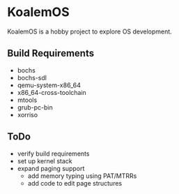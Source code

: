 # KoalemOS #

KoalemOS is a hobby project to explore OS development.

## Build Requirements

* bochs
* bochs-sdl
* qemu-system-x86_64
* x86_64-cross-toolchain
* mtools
* grub-pc-bin
* xorriso

## ToDo

* verify build requirements
* set up kernel stack
* expand paging support
  * add memory typing using PAT/MTRRs
  * add code to edit page structures
